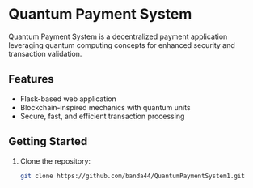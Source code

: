 # Quantum Payment System

Quantum Payment System is a decentralized payment application leveraging quantum computing concepts for enhanced security and transaction validation.

## Features
- Flask-based web application
- Blockchain-inspired mechanics with quantum units
- Secure, fast, and efficient transaction processing

## Getting Started
1. Clone the repository:
   ```bash
   git clone https://github.com/banda44/QuantumPaymentSystem1.git
